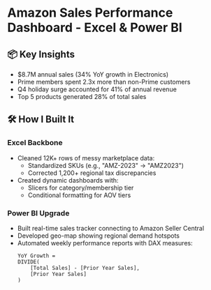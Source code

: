 # Amazon Sales Performance Dashboard - Excel & Power BI

## 📦 Key Insights
- $8.7M annual sales (34% YoY growth in Electronics)  
- Prime members spent 2.3x more than non-Prime customers  
- Q4 holiday surge accounted for 41% of annual revenue  
- Top 5 products generated 28% of total sales  

## 🛠️ How I Built It  

### Excel Backbone  
- Cleaned 12K+ rows of messy marketplace data:  
  - Standardized SKUs (e.g., "AMZ-2023" → "AMZ2023")  
  - Corrected 1,200+ regional tax discrepancies  
- Created dynamic dashboards with:  
  - Slicers for category/membership tier  
  - Conditional formatting for AOV tiers  

### Power BI Upgrade  
- Built real-time sales tracker connecting to Amazon Seller Central  
- Developed geo-map showing regional demand hotspots  
- Automated weekly performance reports with DAX measures:  
  ```DAX
  YoY Growth = 
  DIVIDE(
      [Total Sales] - [Prior Year Sales],
      [Prior Year Sales]
  )

